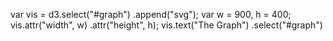 var vis = d3.select("#graph")
            .append("svg");
var w = 900,
         h = 400;
     vis.attr("width", w)
        .attr("height", h); vis.text("The Graph")
        .select("#graph")
        
